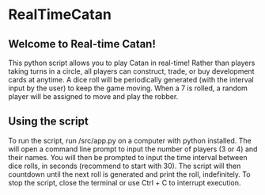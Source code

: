 # RealTimeCatan
## Welcome to Real-time Catan!
This python script allows you to play Catan in real-time! Rather than players taking turns in a circle, 
all players can construct, trade, or buy development cards at anytime. A dice roll will be periodically 
generated (with the interval input by the user) to keep the game moving. When a 7 is rolled, a random 
player will be assigned to move and play the robber.
## Using the script
To run the script, run /src/app.py on a computer with python installed. The will open a command line prompt 
to input the number of players (3 or 4) and their names. You will then be prompted to input the time interval 
between dice rolls, in seconds (recommend to start with 30). The script will then countdown until the next roll 
is generated and print the roll, indefinitely. To stop the script, close the terminal or use Ctrl + C to interrupt 
execution.